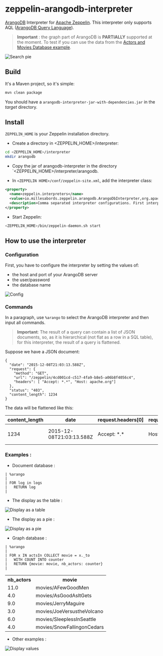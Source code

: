# zeppelin-arangodb-interpreter

[ArangoDB](https://www.arangodb.com/) Interpreter for [Apache Zeppelin](https://zeppelin.incubator.apache.org/).
This interpreter only supports AQL ([ArangoDB Query Language](https://docs.arangodb.com/Aql/)).

> **Important** : the graph part of ArangoDB is **PARTIALLY** supported at the moment. To test if you can use the data from the [Actors and Movies Database example](https://docs.arangodb.com/cookbook/GraphExampleActorsAndMovies.html). 


![Search pie](/docs/images/arangodb-pie.png)


## Build
It's a Maven project, so it's simple:
```bash
mvn clean package
```
You should have a `arangodb-interpreter-jar-with-dependencies.jar` in the _target_ directory. 

## Install

`ZEPPELIN_HOME` is your Zeppelin installation directory.

* Create a directory  in <ZEPPELIN_HOME>/interpreter:
```bash
cd <ZEPPELIN_HOME>/interpreter
mkdir arangodb
```

* Copy the jar of arangodb-interpreter in the directory `<ZEPPELIN_HOME>/interpreter/arangodb.

* In `<ZEPPELIN HOME>/conf/zeppelin-site.xml`, add the interpreter class:
```xml
<property>
  <name>zeppelin.interpreters</name>
  <value>io.millesabords.zeppelin.arangodb.ArangoDbInterpreter,org.apache.zeppelin.spark.SparkInterpreter,...</value>
  <description>Comma separated interpreter configurations. First interpreter become a default</description>
</property>
```

* Start Zeppelin:
```bash
<ZEPPELIN_HOME>/bin/zeppelin-daemon.sh start
```

## How to use the interpreter

### Configuration

First, you have to configure the interpreter by setting the values of:
* the host and port of your ArangoDB server
* the user/password
* the database name

![Config](/docs/images/arangodb-config.png)


### Commands

In a paragraph, use `%arango` to select the ArangoDB interpreter and then input all commands.

> **Important**: The result of a query can contain a list of JSON documents, so, as it is hierarchical (not flat as a row in a SQL table), for this interpreter, the result of a query is flattened.

Suppose we have a JSON document:

```
{
  "date": "2015-12-08T21:03:13.588Z",
  "request": {
    "method": "GET",
    "url": "/zeppelin/4cd001cd-c517-4fa9-b8e5-a06b8f4056c4",
    "headers": [ "Accept: *.*", "Host: apache.org"]
  },
  "status": "403",
  "content_length": 1234
}
```

The data will be flattened like this:


content_length | date | request.headers[0] | request.headers[1] | request.method | request.url | status
---------------|------|--------------------|--------------------|----------------|-------------|-------
1234 | 2015-12-08T21:03:13.588Z | Accept: \*.\* | Host: apache.org | GET | /zeppelin/4cd001cd-c517-4fa9-b8e5-a06b8f4056c4 | 403


### Examples :

* Document database :

```
| %arango
|
| FOR log in logs
|   RETURN log
|
```

  * The display as the table :

![Display as a table](docs/images/arangodb-table.png)


  * The display as a pie :

![Display as a pie](docs/images/arangodb-pie.png)


* Graph database :

```
| %arango
|
| FOR x IN actsIn COLLECT movie = x._to
|   WITH COUNT INTO counter
|   RETURN {movie: movie, nb_actors: counter}
|
```

<table>
  <tr><th>nb_actors</th><th>movie</th></tr>
  <tr><td>11.0</td><td>movies/AFewGoodMen</td></tr>
  <tr><td>4.0</td><td>movies/AsGoodAsItGets</td></tr>
  <tr><td>9.0</td><td>movies/JerryMaguire</td></tr>
  <tr><td>3.0</td><td>movies/JoeVersustheVolcano</td></tr>
  <tr><td>6.0</td><td>movies/SleeplessInSeattle</td></tr>
  <tr><td>4.0</td><td>movies/SnowFallingonCedars</td></tr>
</table>




* Other examples :

![Display values](docs/images/arangodb-misc.png)


